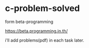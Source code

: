 # c-problem-solved

form beta-programming 

https://beta.programming.in.th/

i'll add problems(pdf) in each task later.
